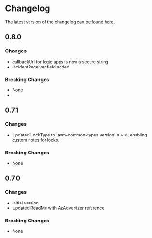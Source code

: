 # Changelog

The latest version of the changelog can be found [here](https://github.com/Azure/bicep-registry-modules/blob/main/avm/res/insights/action-group/CHANGELOG.md).

## 0.8.0

### Changes

- callbackUrl for logic apps is now a secure string
- IncidentReceiver field added

### Breaking Changes

- None
-
## 0.7.1

### Changes

- Updated LockType to 'avm-common-types version' `0.6.0`, enabling custom notes for locks.

### Breaking Changes

- None

## 0.7.0

### Changes

- Initial version
- Updated ReadMe with AzAdvertizer reference

### Breaking Changes

- None
